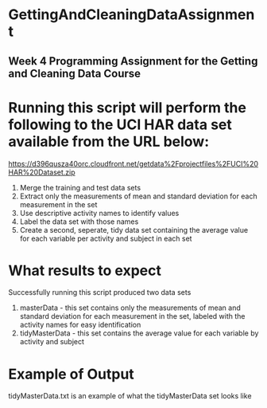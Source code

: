 # GettingAndCleaningDataAssignment
## Week 4 Programming Assignment for the Getting and Cleaning Data Course

# Running this script will perform the following to the UCI HAR data set available from the URL below:

 https://d396qusza40orc.cloudfront.net/getdata%2Fprojectfiles%2FUCI%20HAR%20Dataset.zip
 
 1. Merge the training and test data sets
 2. Extract only the measurements of mean and standard deviation for each measurement in the set
 3. Use descriptive activity names to identify values
 4. Label the data set with those names
 5. Create a second, seperate, tidy data set containing the average value for each variable per activity and subject in each set

# What results to expect

Successfully running this script produced two data sets
 1. masterData - this set contains only the measurements of mean and standard deviation for each measurement in the set, labeled with the activity names for easy identification
 2. tidyMasterData - this set contains the average value for each variable by activity and subject

# Example of Output 

tidyMasterData.txt is an example of what the tidyMasterData set looks like 
